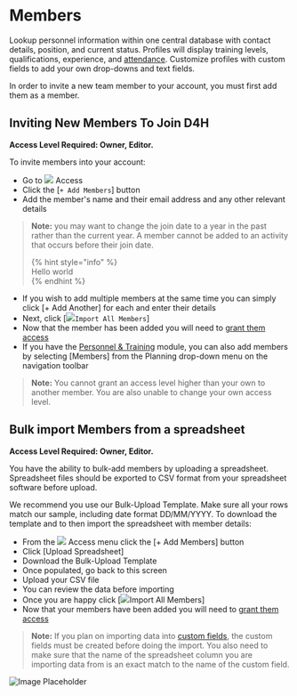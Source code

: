 # Members

Lookup personnel information within one central database with contact details, position, and current status. Profiles will display training levels, qualifications, experience, and [attendance](https://support.d4h.org/d4h-incident-reporting/members-attendance). Customize profiles with custom fields to add your own drop-downs and text fields.  
  
In order to invite a new team member to your account, you must first add them as a member.  


## Inviting New Members To Join D4H 

**Access Level Required: Owner, Editor.**  
  
To invite members into your account:  
  


* Go to ![](https://support.d4h.org/desk/file/10285715/image.png) Access 
* Click the \[`+ Add Members`\] button 
* Add the member's name and their email address and any other relevant details 

> **Note:** you may want to change the join date to a year in the past rather than the current year. A member cannot be added to an activity that occurs before their join date.   
>
>
>
>
> {% hint style="info" %}  
> Hello world  
> {% endhint %}

* If you wish to add multiple members at the same time you can simply click \[+ Add Another\] for each and enter their details 
* Next, click \[![](https://support.d4h.org/desk/file/10285471/image.png)`Import All Members`\] 
* Now that the member has been added you will need to [grant them access](granting-access-to-members.md) 
* If you have the [Personnel & Training](../getting-started.md) module, you can also add members by selecting \[Members\] from the Planning drop-down menu on the navigation toolbar 

> **Note:** You cannot grant an access level higher than your own to another member. You are also unable to change your own access level.

## Bulk import Members from a spreadsheet 

**Access Level Required: Owner, Editor.**  
  
You have the ability to bulk-add members by uploading a spreadsheet. Spreadsheet files should be exported to CSV format from your spreadsheet software before upload.  
  
We recommend you use our Bulk-Upload Template. Make sure all your rows match our sample, including date format DD/MM/YYYY. To download the template and to then import the spreadsheet with member details:  
  


* From the ![](https://support.d4h.org/desk/file/10285715/image.png) Access menu click the \[+ Add Members\] button 
* Click \[Upload Spreadsheet\] 
* Download the Bulk-Upload Template 
* Once populated, go back to this screen 
* Upload your CSV file 
* You can review the data before importing 
* Once you are happy click \[![](https://support.d4h.org/desk/file/10285471/image.png)Import All Members\] 
* Now that your members have been added you will need to [grant them access](https://support.d4h.org/d4h-incident-reporting/granting-access-to-members) 

> **Note:** If you plan on importing data into [custom fields](https://support.d4h.org/custom-fields3/custom-fields2), the custom fields must be created before doing the import. You also need to make sure that the name of the spreadsheet column you are importing data from is an exact match to the name of the custom field.

![Image Placeholder](https://support.d4h.org/desk/file/10315464/2020-07-16%20at%2011.32.gif)

